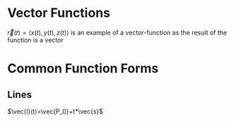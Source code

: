 # Vector Functions
$\vec{r}(t)=\langle x(t), y(t), z(t)\rangle$ is an example of a vector-function as the result of the function is a vector

# Common Function Forms
## Lines
$\vec{l}(t)=\vec{P_0}+t*\vec{s}$